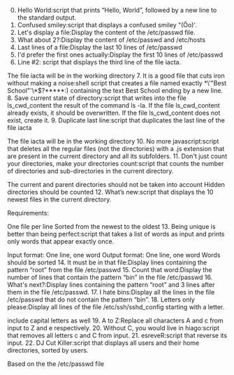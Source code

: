 0. Hello World:script that prints “Hello, World”, followed by a new line to the standard output.
1. Confused smiley:script that displays a confused smiley "(Ôo)'.
2. Let's display a file:Display the content of the /etc/passwd file.
3. What about 2?:Display the content of /etc/passwd and /etc/hosts
4. Last lines of a file:Display the last 10 lines of /etc/passwd
5. I'd prefer the first ones actually:Display the first 10 lines of /etc/passwd
6. Line #2: script that displays the third line of the file iacta.

The file iacta will be in the working directory
7. It is a good file that cuts iron without making a noise:shell script that creates a file named exactly \*\\'"Best School"\'\\*$\?\*\*\*\*\*:) containing the text Best School ending by a new line.
8. Save current state of directory:script that writes into the file ls_cwd_content the result of the command ls -la. If the file ls_cwd_content already exists, it should be overwritten. If the file ls_cwd_content does not exist, create it.
9. Duplicate last line:script that duplicates the last line of the file iacta

The file iacta will be in the working directory
10. No more javascript:script that deletes all the regular files (not the directories) with a .js extension that are present in the current directory and all its subfolders.
11. Don't just count your directories, make your directories count:script that counts the number of directories and sub-directories in the current directory.

The current and parent directories should not be taken into account
Hidden directories should be counted
12. What’s new:script that displays the 10 newest files in the current directory.

Requirements:

One file per line
Sorted from the newest to the oldest
13. Being unique is better than being perfect:script that takes a list of words as input and prints only words that appear exactly once.

Input format: One line, one word
Output format: One line, one word
Words should be sorted
14. It must be in that file:Display lines containing the pattern “root” from the file /etc/passwd
15. Count that word:Display the number of lines that contain the pattern “bin” in the file /etc/passwd
16. What's next?:Display lines containing the pattern “root” and 3 lines after them in the file /etc/passwd.
17. I hate bins:Display all the lines in the file /etc/passwd that do not contain the pattern “bin”.
18. Letters only please:Display all lines of the file /etc/ssh/sshd_config starting with a letter.

include capital letters as well
19. A to Z:Replace all characters A and c from input to Z and e respectively.
20. Without C, you would live in hiago:script that removes all letters c and C from input.
21. esreveR:script that reverse its input.
22. DJ Cut Killer:script that displays all users and their home directories, sorted by users.

Based on the the /etc/passwd file
